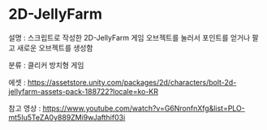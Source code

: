 # 2D-JellyFarm
설명 :
스크립트로 작성한 2D-JellyFarm 게임
오브젝트를 눌러서 포인트를 얻거나 팔고 새로운 오브젝트를 생성함

분류 :
클리커 방치형 게임

에셋 :
https://assetstore.unity.com/packages/2d/characters/bolt-2d-jellyfarm-assets-pack-188722?locale=ko-KR

참고 영상 :
https://www.youtube.com/watch?v=G6NronfnXfg&list=PLO-mt5Iu5TeZA0y889ZMi9wJafthif03i
